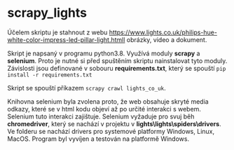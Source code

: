 # scrapy_lights

Účelem skriptu je stahnout z webu https://www.lights.co.uk/philips-hue-white-color-impress-led-pillar-light.htmll obrázky, video a dokument. 

Skript je napsaný v programu python3.8. Využívá moduly **scrapy** a **selenium**. Proto je nutné si před spuštěním skriptu nainstalovat tyto moduly.
Závislosti jsou definované v sobouru **requirements.txt**, který se spouští ```pip install -r requirements.txt```

Skript se spouští příkazem ```scrapy crawl lights_co_uk```. 

Knihovna selenium byla zvolena proto, že web obsahuje skryté media odkazy, které se v html kodu objeví až po určité interakci s webem. Selenium tuto interakci zajištuje.
Selenium vyžaduje pro svuj běh **chromedriver**, který se nachází v projektu v **lights\lights\spiders\drivers**. Ve folderu se nachází drivers
pro systemové platformy Windows, Linux, MacOS. Program byl vyvíjen a testován na platformě Windows.

